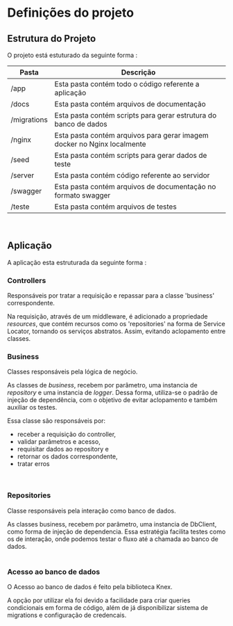 # Definições do projeto

## **Estrutura do Projeto**

O projeto está estuturado da seguinte forma : 

|  Pasta | Descrição                                                                |
|--------|--------------------------------------------------------------------------|
|  /app  | Esta pasta contém todo o código referente a aplicação        |                             
|  /docs | Esta pasta contém arquivos de documentação |    
|  /migrations | Esta pasta contém scripts para gerar estrutura do banco de dados |    
|  /nginx | Esta pasta contém arquivos para gerar imagem docker no Nginx localmente |  
|  /seed | Esta pasta contém scripts para gerar dados de teste |  
|  /server | Esta pasta contém código referente ao servidor |  
|  /swagger | Esta pasta contém arquivos de documentação no formato swagger |  
|  /teste | Esta pasta contém arquivos de testes |  

<br>


## **Aplicação**

A aplicação esta estruturada da seguinte forma : 

### **Controllers** 

Responsáveis por tratar a requisição e repassar para a classe 'business' correspondente.

Na requisição, através de um middleware, é adicionado a propriedade *resources*, que contém recursos como os 'repositories'
na forma de Service Locator, tornando os serviços abstratos. Assim, evitando aclopamento entre classes.
<br>	

### **Business**

Classes responsáveis pela lógica de negócio.

As classes de *business*, recebem por parâmetro, uma instancia de *repository* e uma instancia de *logger*.
Dessa forma, utiliza-se o padrão de injeção de dependência, com o objetivo de evitar aclopamento e também auxiliar os testes.

Essa classe são responsáveis por:  
- receber a requisição do controller, 
- validar parâmetros e acesso, 
- requisitar dados ao repository e 
- retornar 	os dados correspondente, 
- tratar erros 
<br>
	
### **Repositories**

Classe responsáveis pela interação como banco de dados.

As classes business, recebem por parâmetro, uma instancia de DbClient, como forma de injeção de dependencia.
Essa estratégia facilita testes como os de interação, onde podemos testar o fluxo até a chamada ao banco de dados.	
<br>
	
### **Acesso ao banco de dados**
	
O Acesso ao banco de dados é feito pela biblioteca Knex.

A opção por utilizar ela foi devido a facilidade para criar queries condicionais em forma de código, além de já disponibilizar
sistema de migrations e configuração de credencais.
	
	